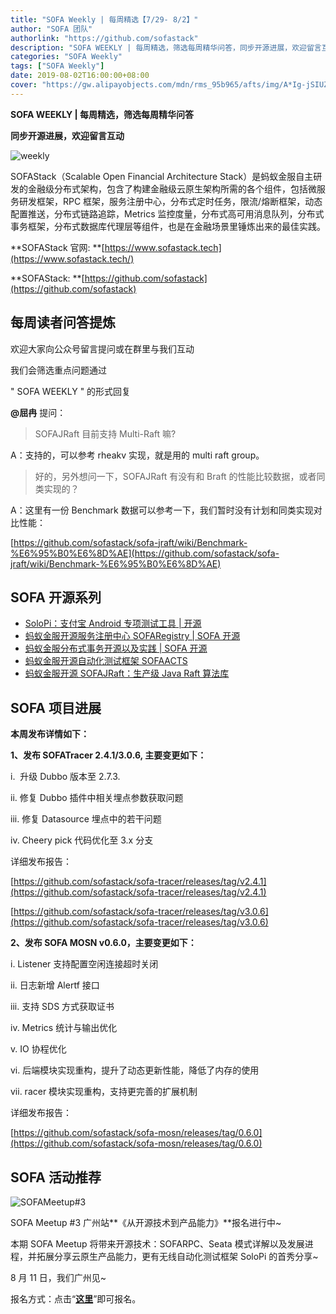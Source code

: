 ```yaml
---
title: "SOFA Weekly | 每周精选【7/29- 8/2】"
author: "SOFA 团队"
authorlink: "https://github.com/sofastack"
description: "SOFA WEEKLY | 每周精选，筛选每周精华问答，同步开源进展，欢迎留言互动。"
categories: "SOFA Weekly"
tags: ["SOFA Weekly"]
date: 2019-08-02T16:00:00+08:00
cover: "https://gw.alipayobjects.com/mdn/rms_95b965/afts/img/A*Ig-jSIUZWx0AAAAAAAAAAAAAARQnAQ"
---
```


**SOFA WEEKLY | 每周精选，筛选每周精华问答**

**同步开源进展，欢迎留言互动**

![weekly](https://gw.alipayobjects.com/mdn/rms_95b965/afts/img/A*ARgKS6SuU7YAAAAAAAAAAAAAARQnAQ)

SOFAStack（Scalable Open Financial Architecture Stack）是蚂蚁金服自主研发的金融级分布式架构，包含了构建金融级云原生架构所需的各个组件，包括微服务研发框架，RPC 框架，服务注册中心，分布式定时任务，限流/熔断框架，动态配置推送，分布式链路追踪，Metrics 监控度量，分布式高可用消息队列，分布式事务框架，分布式数据库代理层等组件，也是在金融场景里锤炼出来的最佳实践。

**SOFAStack 官网: **[https://www.sofastack.tech](https://www.sofastack.tech/)

**SOFAStack: **[https://github.com/sofastack](https://github.com/sofastack)

## 每周读者问答提炼

欢迎大家向公众号留言提问或在群里与我们互动

我们会筛选重点问题通过 

" SOFA WEEKLY " 的形式回复

**@屈冉** 提问：

> SOFAJRaft 目前支持 Multi-Raft 嘛?

A：支持的，可以参考 rheakv 实现，就是用的 multi raft group。

> 好的，另外想问一下，SOFAJRaft 有没有和 Braft 的性能比较数据，或者同类实现的？

A：这里有一份 Benchmark 数据可以参考一下，我们暂时没有计划和同类实现对比性能：

[https://github.com/sofastack/sofa-jraft/wiki/Benchmark-%E6%95%B0%E6%8D%AE](https://github.com/sofastack/sofa-jraft/wiki/Benchmark-%E6%95%B0%E6%8D%AE)

## SOFA 开源系列

- [SoloPi：支付宝 Android 专项测试工具 | 开源](http://mp.weixin.qq.com/s?__biz=MzUzMzU5Mjc1Nw==&mid=2247485318&idx=1&sn=559faadf50084a40ec43d5b3a15042c8&chksm=faa0e85ccdd7614aea1f80f8c4e163bb262acdce18155223bf3eb9c8494475bf1b60fefe729d&scene)
- [蚂蚁金服开源服务注册中心 SOFARegistry | SOFA 开源](https://www.sofastack.tech/blog/sofa-meetup-1-registry/)
- [蚂蚁金服分布式事务开源以及实践 | SOFA 开源](https://www.sofastack.tech/blog/sofa-meetup-1-seata/)
- [蚂蚁金服开源自动化测试框架 SOFAACTS](https://www.sofastack.tech/blog/sofa-acts-automated-testing-framework/)
- [蚂蚁金服开源 SOFAJRaft：生产级 Java Raft 算法库](https://www.sofastack.tech/blog/sofa-jraft-production-level-algorithm-library/)

## SOFA 项目进展

**本周发布详情如下：**

**1、发布 SOFATracer 2.4.1/3.0.6, 主要变更如下：**

i.  升级 Dubbo 版本至 2.7.3.

ii. 修复 Dubbo 插件中相关埋点参数获取问题

iii. 修复 Datasource 埋点中的若干问题

iv. Cheery pick 代码优化至 3.x 分支

详细发布报告：

[https://github.com/sofastack/sofa-tracer/releases/tag/v2.4.1](https://github.com/sofastack/sofa-tracer/releases/tag/v2.4.1)

[https://github.com/sofastack/sofa-tracer/releases/tag/v3.0.6](https://github.com/sofastack/sofa-tracer/releases/tag/v3.0.6)

**2、发布 SOFA MOSN v0.6.0，主要变更如下：**

i. Listener 支持配置空闲连接超时关闭

ii. 日志新增 Alertf 接口

iii. 支持 SDS 方式获取证书

iv. Metrics 统计与输出优化

v. IO 协程优化

vi. 后端模块实现重构，提升了动态更新性能，降低了内存的使用

vii. racer 模块实现重构，支持更完善的扩展机制

详细发布报告：

[https://github.com/sofastack/sofa-mosn/releases/tag/0.6.0](https://github.com/sofastack/sofa-mosn/releases/tag/0.6.0)

## SOFA 活动推荐

![SOFAMeetup#3](https://cdn.nlark.com/yuque/0/2019/jpeg/226702/1564729714652-f171355e-4c8d-408c-9e3d-ab287ec989e6.jpeg)

SOFA Meetup #3 广州站**《从开源技术到产品能力》**报名进行中~

本期 SOFA Meetup 将带来开源技术：SOFARPC、Seata 模式详解以及发展进程，并拓展分享云原生产品能力，更有无线自动化测试框架 SoloPi 的首秀分享~

8 月 11 日，我们广州见~

报名方式：点击“[**这里**](https://tech.antfin.com/community/activities/779)”即可报名。